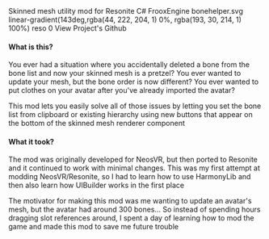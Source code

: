 <title>Bone Reference Helper</title>
<desc>Skinned mesh utility mod for Resonite</desc>
<skill>C#</skill>
<skill>FrooxEngine</skill>
<icon>bonehelper.svg</icon>
<background>linear-gradient(143deg,rgba(44, 222, 204, 1) 0%, rgba(193, 30, 214, 1) 100%)</background>
<index>reso</index>
<order index="reso">0</order>
<slide src="/images/bonerefhelper.png" alt="Mod's UI" show-title/>
<side href="https://github.com/TheJebForge/BoneReferenceHelper">View Project's Github</side>

#### What is this?
You ever had a situation where you accidentally deleted a bone from the bone list and now your skinned mesh is a pretzel?
You ever wanted to update your mesh, but the bone order is now different? You ever wanted to put clothes on your avatar
after you've already imported the avatar? 

This mod lets you easily solve all of those issues by letting you set the bone list from clipboard or existing hierarchy
using new buttons that appear on the bottom of the skinned mesh renderer component

#### What it took?
The mod was originally developed for NeosVR, but then ported to Resonite and it continued to work with minimal changes.
This was my first attempt at modding NeosVR/Resonite, so I had to learn how to use HarmonyLib and then also learn how 
UIBuilder works in the first place

The motivator for making this mod was me wanting to update an avatar's mesh, but the avatar had around 300 bones... 
So instead of spending hours dragging slot references around, I spent a day of learning how to mod the game and made this
mod to save me future trouble